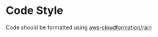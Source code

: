 # Code Style

Code should be formatted using [aws-cloudformation/rain](https://github.com/aws-cloudformation/rain)